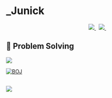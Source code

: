 <h1>_Junick</h1>

<p align="center">
	<a href="mailto:minjunnicky@gmail.com">
		<img src="https://img.shields.io/badge/Gmail-d14836?style=flat-square&logo=Gmail&logoColor=white&link=minjunnicky@gmail.com"/>
	</a>&nbsp
  <a href="https://solved.ac/minjunnick" target="_blank">
    <img src="http://mazassumnida.wtf/api/mini/generate_badge?boj=minjunnick">
  </a>&nbsp
</p>

<h2>🤔 Problem Solving</h2>

<a href="https://solved.ac/minjunnick" target="_blank">
	<img src="http://mazassumnida.wtf/api/v2/generate_badge?boj=minjunnick">
</a>
<br>

[![BOJ](https://bojstat.vulcan.site/minjunnick)](https://www.acmicpc.net/user/minjunnick)

<br>
<a href="https://atcoder.jp/users/minjunnick" target="_blank">
	<img src="https://atcoder.junah.dev/v2/generate_badge?name=minjunnick">
</a>
